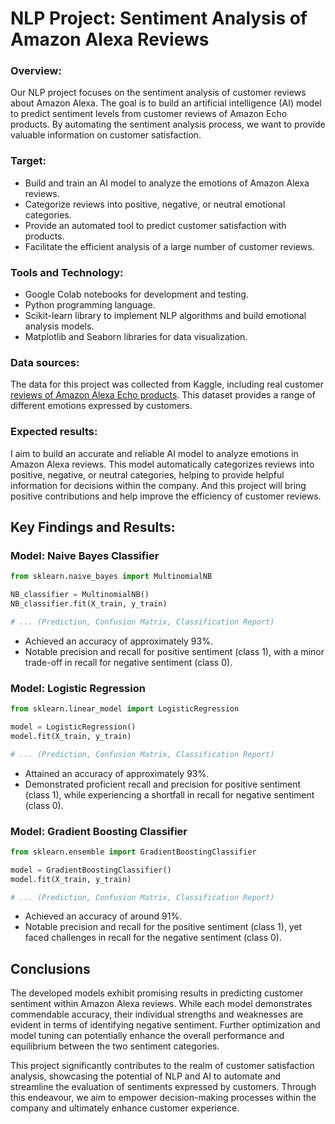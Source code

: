 # NLP Project: Sentiment Analysis of Amazon Alexa Reviews

### Overview:
Our NLP project focuses on the sentiment analysis of customer reviews about Amazon Alexa. The goal is to build an artificial intelligence (AI) model to predict sentiment levels from customer reviews of Amazon Echo products. By automating the sentiment analysis process, we want to provide valuable information on customer satisfaction.

### Target:

- Build and train an AI model to analyze the emotions of Amazon Alexa reviews.
- Categorize reviews into positive, negative, or neutral emotional categories.
- Provide an automated tool to predict customer satisfaction with products.
- Facilitate the efficient analysis of a large number of customer reviews.

### Tools and Technology:

- Google Colab notebooks for development and testing.
- Python programming language.
- Scikit-learn library to implement NLP algorithms and build emotional analysis models.
- Matplotlib and Seaborn libraries for data visualization.

### Data sources:
The data for this project was collected from Kaggle, including real customer [reviews of Amazon Alexa Echo products](https://www.kaggle.com/datasets/sid321axn/amazon-alexa-reviews). This dataset provides a range of different emotions expressed by customers.

### Expected results:
I aim to build an accurate and reliable AI model to analyze emotions in Amazon Alexa reviews. This model automatically categorizes reviews into positive, negative, or neutral categories, helping to provide helpful information for decisions within the company. And this project will bring positive contributions and help improve the efficiency of customer reviews.

## Key Findings and Results:

### Model: Naive Bayes Classifier

```python
from sklearn.naive_bayes import MultinomialNB

NB_classifier = MultinomialNB()
NB_classifier.fit(X_train, y_train)

# ... (Prediction, Confusion Matrix, Classification Report)
```
- Achieved an accuracy of approximately 93%.
- Notable precision and recall for positive sentiment (class 1), with a minor trade-off in recall for negative sentiment (class 0).
### Model: Logistic Regression
```python
from sklearn.linear_model import LogisticRegression

model = LogisticRegression()
model.fit(X_train, y_train)

# ... (Prediction, Confusion Matrix, Classification Report)
```
- Attained an accuracy of approximately 93%.
- Demonstrated proficient recall and precision for positive sentiment (class 1), while experiencing a shortfall in recall for negative sentiment (class 0).

### Model: Gradient Boosting Classifier
```python
from sklearn.ensemble import GradientBoostingClassifier

model = GradientBoostingClassifier()
model.fit(X_train, y_train)

# ... (Prediction, Confusion Matrix, Classification Report)
```
- Achieved an accuracy of around 91%.
- Notable precision and recall for the positive sentiment (class 1), yet faced challenges in recall for the negative sentiment (class 0).

## Conclusions
The developed models exhibit promising results in predicting customer sentiment within Amazon Alexa reviews. While each model demonstrates commendable accuracy, their individual strengths and weaknesses are evident in terms of identifying negative sentiment. Further optimization and model tuning can potentially enhance the overall performance and equilibrium between the two sentiment categories.

This project significantly contributes to the realm of customer satisfaction analysis, showcasing the potential of NLP and AI to automate and streamline the evaluation of sentiments expressed by customers. Through this endeavour, we aim to empower decision-making processes within the company and ultimately enhance customer experience.
